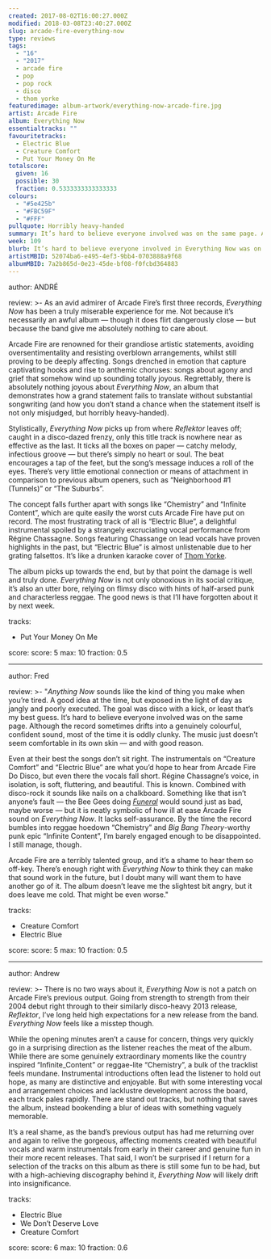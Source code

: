 ```yaml
---
created: 2017-08-02T16:00:27.000Z
modified: 2018-03-08T23:40:27.000Z
slug: arcade-fire-everything-now
type: reviews
tags:
  - "16"
  - "2017"
  - arcade fire
  - pop
  - pop rock
  - disco
  - thom yorke
featuredimage: album-artwork/everything-now-arcade-fire.jpg
artist: Arcade Fire
album: Everything Now
essentialtracks: ""
favouritetracks:
  - Electric Blue
  - Creature Comfort
  - Put Your Money On Me
totalscore:
  given: 16
  possible: 30
  fraction: 0.5333333333333333
colours:
  - "#5e425b"
  - "#FBC59F"
  - "#FFF"
pullquote: Horribly heavy-handed
summary: It’s hard to believe everyone involved was on the same page. Although the record sometimes drifts into a genuinely colourful, confident sound, most of the time it is oddly clunky. The music just doesn’t seem comfortable in its own skin.
week: 109
blurb: It’s hard to believe everyone involved in Everything Now was on the same page. The music seldom seems comfortable in its own skin, and for good reason.
artistMBID: 52074ba6-e495-4ef3-9bb4-0703888a9f68
albumMBID: 7a2b865d-0e23-45de-bf08-f0fcbd364883
---
```

author: ANDRÉ

review: >-
  As an avid admirer of Arcade Fire’s first three records, *Everything Now* has been a truly miserable experience for me. Not because it’s necessarily an awful album — though it does flirt dangerously close — but because the band give me absolutely nothing to care about. 
  
  Arcade Fire are renowned for their grandiose artistic statements, avoiding oversentimentality and resisting overblown arrangements, whilst still proving to be deeply affecting. Songs drenched in emotion that capture captivating hooks and rise to anthemic choruses: songs about agony and grief that somehow wind up sounding totally joyous. Regrettably, there is absolutely nothing joyous about *Everything Now*, an album that demonstrates how a grand statement fails to translate without substantial songwriting (and how you don’t stand a chance when the statement itself is not only misjudged, but horribly heavy-handed).

  Stylistically, *Everything Now* picks up from where *Reflektor* leaves off; caught in a disco-dazed frenzy, only this title track is nowhere near as effective as the last. It ticks all the boxes on paper — catchy melody, infectious groove — but there’s simply no heart or soul. The beat encourages a tap of the feet, but the song’s message induces a roll of the eyes. There’s very little emotional connection or means of attachment in comparison to previous album openers, such as “Neighborhood #1 (Tunnels)” or “The Suburbs”. 
  
  The concept falls further apart with songs like “Chemistry” and “Infinite Content”, which are quite easily the worst cuts Arcade Fire have put on record. The most frustrating track of all is “Electric Blue”, a delightful instrumental spoiled by a strangely excruciating vocal performance from Régine Chassagne. Songs featuring Chassange on lead vocals have proven highlights in the past, but “Electric Blue” is almost unlistenable due to her grating falsettos. It’s like a drunken karaoke cover of [Thom Yorke](/reviews/thom-yorke-the-eraser/). 
  
  The album picks up towards the end, but by that point the damage is well and truly done. *Everything Now* is not only obnoxious in its social critique, it’s also an utter bore, relying on flimsy disco with hints of half-arsed punk and characterless reggae. The good news is that I’ll have forgotten about it by next week.

tracks:
  - Put Your Money On Me

score:
  score: 5
  max: 10
  fraction: 0.5

---
author: Fred

review: >-
  "*Anything Now* sounds like the kind of thing you make when you’re tired. A good idea at the time, but exposed in the light of day as jangly and poorly executed. The goal was disco with a kick, or least that’s my best guess. It’s hard to believe everyone involved was on the same page. Although the record sometimes drifts into a genuinely colourful, confident sound, most of the time it is oddly clunky. The music just doesn’t seem comfortable in its own skin — and with good reason. 
  
  Even at their best the songs don’t sit right. The instrumentals on “Creature Comfort” and “Electric Blue” are what you’d hope to hear from Arcade Fire Do Disco, but even there the vocals fall short. Régine Chassagne’s voice, in isolation, is soft, fluttering, and beautiful. This is known. Combined with disco-rock it sounds like nails on a chalkboard. Something like that isn’t anyone’s fault — the Bee Gees doing [*Funeral*](/reviews/arcade-fire-funeral/>) would sound just as bad, maybe worse — but it is neatly symbolic of how ill at ease Arcade Fire sound on *Everything Now*. It lacks self-assurance. By the time the record bumbles into reggae hoedown “Chemistry” and *Big Bang Theory*-worthy punk epic “Infinite Content”, I’m barely engaged enough to be disappointed. I still manage, though. 
  
  Arcade Fire are a terribly talented group, and it’s a shame to hear them so off-key. There’s enough right with *Everything Now* to think they can make that sound work in the future, but I doubt many will want them to have another go of it. The album doesn’t leave me the slightest bit angry, but it does leave me cold. That might be even worse."

tracks:
  - Creature Comfort
  - ­Electric Blue

score:
  score: 5
  max: 10
  fraction: 0.5

---
author: Andrew

review: >-
  There is no two ways about it, *Everything Now* is not a patch on Arcade Fire’s previous output. Going from strength to strength from their 2004 debut right through to their similarly disco-heavy 2013 release, *Reflektor*, I’ve long held high expectations for a new release from the band. *Everything Now* feels like a misstep though. 
  
  While the opening minutes aren’t a cause for concern, things very quickly go in a surprising direction as the listener reaches the meat of the album. While there are some genuinely extraordinary moments like the country inspired “Infinite\_Content” or reggae-lite “Chemistry”, a bulk of the tracklist feels mundane. Instrumental introductions often lead the listener to hold out hope, as many are distinctive and enjoyable. But with some interesting vocal and arrangement choices and lacklustre development across the board, each track pales rapidly. There are stand out tracks, but nothing that saves the album, instead bookending a blur of ideas with something vaguely memorable. 
  
  It’s a real shame, as the band’s previous output has had me returning over and again to relive the gorgeous, affecting moments created with beautiful vocals and warm instrumentals from early in their career and genuine fun in their more recent releases. That said, I won’t be surprised if I return for a selection of the tracks on this album as there is still some fun to be had, but with a high-achieving discography behind it, *Everything Now* will likely drift into insignificance.

tracks:
  - Electric Blue
  - ­We Don’t Deserve Love
  - ­Creature Comfort

score:
  score: 6
  max: 10
  fraction: 0.6
